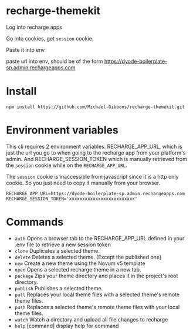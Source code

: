# recharge-themekit

Log into recharge apps

Go into cookies, get `session` cookie.

Paste it into env

paste url into env, should be of the form https://dyode-boilerplate-sp.admin.rechargeapps.com

# Install

```
npm install https://github.com/Michael-Gibbons/recharge-themekit.git
```

# Environment variables

This cli requires 2 environment variables. RECHARGE_APP_URL, which is just the url you go to when going to the recharge app from your platform's admin. And RECHARGE_SESSION_TOKEN which is manually retrieved from the `session` cookie while on the `RECHARGE_APP_URL`.

The `session` cookie is inaccessible from javascript since it is a http only cookie. So you just need to copy it manually from your browser.

```
RECHARGE_APP_URL=https://dyode-boilerplate-sp.admin.rechargeapps.com
RECHARGE_SESSION_TOKEN='xxxxxxxxxxxxxxxxxxxxxxxxx'
```

# Commands
  - `auth`            Opens a browser tab to the RECHARGE_APP_URL defined in your .env file to retrieve a new session token
  - `clone`           Duplicates a selected theme.
  - `delete`          Deletes a selected theme. (Except the published one)
  - `new`             Create a new theme using the Novum v5 template
  - `open`            Opens a selected recharge theme in a new tab.
  - `package`         Zips your theme directory and places it in the project's root directory.
  - `publish`         Publishes a selected theme.
  - `pull`            Replaces your local theme files with a selected theme's remote theme files.
  - `push`            Replaces a selected theme's remote theme files with your local theme files.
  - `watch`           Watch a directory and upload all file changes to recharge
  - `help` [command]  display help for command
